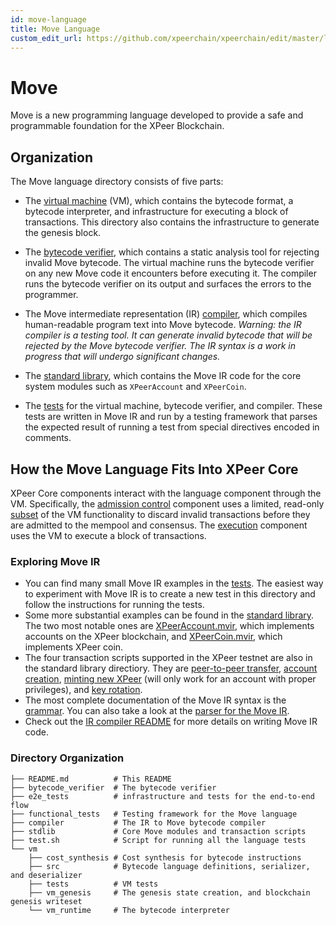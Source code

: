 ```yaml
---
id: move-language
title: Move Language
custom_edit_url: https://github.com/xpeerchain/xpeerchain/edit/master/language/README.md
---
```


# Move

Move is a new programming language developed to provide a safe and programmable foundation for the XPeer Blockchain.

## Organization

The Move language directory consists of five parts:

- The [virtual machine](https://github.com/xpeerchain/xpeerchain/tree/master/language/vm) (VM), which contains the bytecode format, a bytecode interpreter, and infrastructure for executing a block of transactions. This directory also contains the infrastructure to generate the genesis block.

- The [bytecode verifier](https://github.com/xpeerchain/xpeerchain/tree/master/language/bytecode_verifier), which contains a static analysis tool for rejecting invalid Move bytecode. The virtual machine runs the bytecode verifier on any new Move code it encounters before executing it. The compiler runs the bytecode verifier on its output and surfaces the errors to the programmer.

- The Move intermediate representation (IR) [compiler](https://github.com/xpeerchain/xpeerchain/tree/master/language/stdlib), which compiles human-readable program text into Move bytecode. *Warning: the IR compiler is a testing tool. It can generate invalid bytecode that will be rejected by the Move bytecode verifier. The IR syntax is a work in progress that will undergo significant changes.*

- The [standard library](https://github.com/xpeerchain/xpeerchain/tree/master/language/stdlib), which contains the Move IR code for the core system modules such as `XPeerAccount` and `XPeerCoin`.

- The [tests](https://github.com/xpeerchain/xpeerchain/tree/master/language/functional_tests) for the virtual machine, bytecode verifier, and compiler. These tests are written in Move IR and run by a testing framework that parses the expected result of running a test from special directives encoded in comments.

## How the Move Language Fits Into XPeer Core

XPeer Core components interact with the language component through the VM. Specifically, the [admission control](https://github.com/xpeerchain/xpeerchain/tree/master/admission_control) component uses a limited, read-only [subset](https://github.com/xpeerchain/xpeerchain/tree/master/vm_validator) of the VM functionality to discard invalid transactions before they are admitted to the mempool and consensus. The [execution](https://github.com/xpeerchain/xpeerchain/tree/master/execution) component uses the VM to execute a block of transactions.

### Exploring Move IR

* You can find many small Move IR examples in the [tests](https://github.com/xpeerchain/xpeerchain/tree/master/language/functional_tests/tests/testsuite). The easiest way to experiment with Move IR is to create a new test in this directory and follow the instructions for running the tests.
* Some more substantial examples can be found in the [standard library](https://github.com/xpeerchain/xpeerchain/tree/master/language/stdlib/modules). The two most notable ones are [XPeerAccount.mvir](https://github.com/xpeerchain/xpeerchain/blob/master/language/stdlib/modules/xpeer_account.mvir), which implements accounts on the XPeer blockchain, and [XPeerCoin.mvir](https://github.com/xpeerchain/xpeerchain/blob/master/language/stdlib/modules/xpeer_coin.mvir), which implements XPeer coin.
* The four transaction scripts supported in the XPeer testnet are also in the standard library directiory. They are [peer-to-peer transfer](https://github.com/xpeerchain/xpeerchain/blob/master/language/stdlib/transaction_scripts/peer_to_peer_transfer.mvir), [account creation](https://github.com/xpeerchain/xpeerchain/blob/master/language/stdlib/transaction_scripts/create_account.mvir), [minting new XPeer](https://github.com/xpeerchain/xpeerchain/blob/master/language/stdlib/transaction_scripts/mint.mvir) (will only work for an account with proper privileges), and [key rotation](https://github.com/xpeerchain/xpeerchain/blob/master/language/stdlib/transaction_scripts/rotate_authentication_key.mvir).
* The most complete documentation of the Move IR syntax is the [grammar](https://github.com/xpeerchain/xpeerchain/blob/master/language/compiler/src/parser/mod.rs). You can also take a look at the [parser for the Move IR](https://github.com/xpeerchain/xpeerchain/blob/master/language/compiler/src/parser/syntax.lalrpop).
* Check out the [IR compiler README](https://github.com/xpeerchain/xpeerchain/blob/master/language/compiler/README.md) for more details on writing Move IR code.

### Directory Organization

```
├── README.md          # This README
├── bytecode_verifier  # The bytecode verifier
├── e2e_tests          # infrastructure and tests for the end-to-end flow
├── functional_tests   # Testing framework for the Move language
├── compiler           # The IR to Move bytecode compiler
├── stdlib             # Core Move modules and transaction scripts
├── test.sh            # Script for running all the language tests
└── vm
    ├── cost_synthesis # Cost synthesis for bytecode instructions
    ├── src            # Bytecode language definitions, serializer, and deserializer
    ├── tests          # VM tests
    ├── vm_genesis     # The genesis state creation, and blockchain genesis writeset
    └── vm_runtime     # The bytecode interpreter
```

